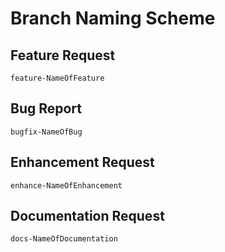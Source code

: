 # Branch Naming Scheme

## Feature Request
```
feature-NameOfFeature
```

## Bug Report
```
bugfix-NameOfBug
```

## Enhancement Request
```
enhance-NameOfEnhancement
```

## Documentation Request
```
docs-NameOfDocumentation
```
